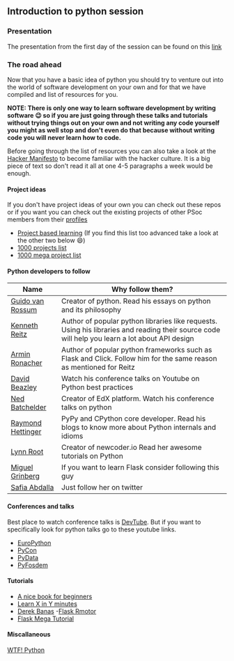 ## Introduction to python session

### Presentation

The presentation from the first day of the session can be found on this [link](https://slides.com/palashnigam/deck/live#/)


### The road ahead

Now that you have a basic idea of python you should try to venture out into the world of software development on your own and for that we have compiled and list of resources for you.

**NOTE: There is only one way to learn software development by writing software :wink: so if you are just going through these talks and tutorials without trying things out on your own and not writing any code yourself you might as well stop and don't even do that because without writing code you will never learn how to code.**

Before going through the list of resources you can also take a look at the [Hacker Manifesto](http://www.catb.org/esr/faqs/hacker-howto.html) to become familiar with the hacker culture. It is a big piece of text so don't read it all at one 4-5 paragraphs a week would be enough.

#### Project ideas

If you don't have project ideas of your own you can check out these repos or if you want you can check out the existing projects of other PSoc members from their [profiles](https://github.com/orgs/p-society/people)

- [Project based learning](https://github.com/tuvtran/project-based-learning#python) (If you find this list too advanced take a look at the other two below :smile:)
- [1000 projects list](https://github.com/karan/Projects)
- [1000 mega project list](https://github.com/vicky002/1000_Projects)

#### Python developers to follow

| Name | Why follow them? |
|------|------------------|
| [Guido van Rossum](https://github.com/gvanrossum) | Creator of python. Read his essays on python and its philosophy |
| [Kenneth Reitz](https://github.com/kennethreitz/) | Author of popular python libraries like requests. Using his libraries and reading their source code will help you learn a lot about API design |
| [Armin Ronacher](https://github.com/mitsuhiko) | Author of popular python frameworks such as Flask and Click. Follow him for the same reason as mentioned for Reitz |
| [David Beazley](https://github.com/dabeaz) | Watch his conference talks on Youtube on Python best practices |
| [Ned Batchelder](https://github.com/nedbat) | Creator of EdX platform. Watch his conference talks on python |
| [Raymond Hettinger](https://rhettinger.wordpress.com/) | PyPy and CPython core developer. Read his blogs to know more about Python internals and idioms |
| [Lynn Root](https://github.com/econchick/) | Creator of newcoder.io Read her awesome tutorials on Python |
| [Miguel Grinberg](https://github.com/miguelgrinberg) | If you want to learn Flask consider following this guy |
| [Safia Abdalla](https://github.com/captainsafia) | Just follow her on twitter |

#### Conferences and talks
Best place to watch conference talks is [DevTube](http://dev.tube/). But if you want to specifically look for python talks go to these youtube links.
- [EuroPython](https://www.youtube.com/channel/UC98CzaYuFNAA_gOINFB0e4Q)
- [PyCon](https://www.youtube.com/results?search_query=pycon)
- [PyData](https://www.youtube.com/user/PyDataTV)
- [PyFosdem](https://www.youtube.com/channel/UCFYGvZUNlMb1VznUFlNaOjQ)

#### Tutorials

- [A nice book for beginners](https://automatetheboringstuff.com/)
- [Learn X in Y minutes](https://learnxinyminutes.com/docs/python3/)
- [Derek Banas](https://www.youtube.com/watch?v=N4mEzFDjqtA)
-[Flask  Rmotor](https://learn.rmotr.com/python/flask-tutorial-step-by-step/first-steps/our-first-webapp)
- [Flask Mega Tutorial](https://blog.miguelgrinberg.com/post/the-flask-mega-tutorial-part-i-hello-world)

#### Miscallaneous
[WTF! Python](https://github.com/satwikkansal/wtfpython)
